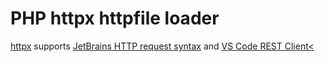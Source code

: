 # PHP httpx httpfile loader

[httpx](https://httpx.sh/) supports [JetBrains HTTP request syntax](https://www.jetbrains.com/help/idea/exploring-http-syntax.html)
and [VS Code REST Client<](https://marketplace.visualstudio.com/items?itemName=humao.rest-client)

